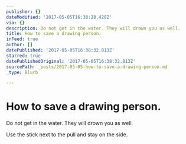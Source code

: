 ```yaml
---
publisher: {}
dateModified: '2017-05-05T16:38:28.428Z'
via: {}
description: Do not get in the water. They will drown you as well.
title: How to save a drawing person.
inFeed: true
author: []
datePublished: '2017-05-05T16:38:32.813Z'
starred: true
datePublishedOriginal: '2017-05-05T16:38:32.813Z'
sourcePath: _posts/2017-05-05-how-to-save-a-drawing-person.md
_type: Blurb

---
```

# How to save a drawing person.

Do not get in the water. They will drown you as well.

Use the stick next to the pull and stay on the side.